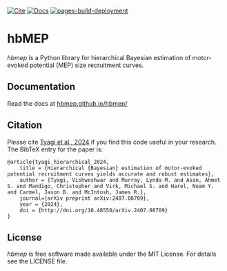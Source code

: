 [![Cite](https://img.shields.io/badge/stats.AP-arXiv:2407.08709-B31B1B.svg)](http://doi.org/10.48550/arXiv.2407.08709)
[![Docs](https://github.com/hbmep/hbmep/actions/workflows/documentation.yaml/badge.svg)](https://github.com/hbmep/hbmep/actions/workflows/documentation.yaml)
[![pages-build-deployment](https://github.com/hbmep/hbmep/actions/workflows/pages/pages-build-deployment/badge.svg)](https://github.com/hbmep/hbmep/actions/workflows/pages/pages-build-deployment)

# hbMEP

_hbmep_ is a Python library for hierarchical Bayesian estimation of motor-evoked potential (MEP) size recruitment curves.

## Documentation

Read the docs at [hbmep.github.io/hbmep/](https://hbmep.github.io/hbmep/)

## Citation

Please cite [Tyagi et al., 2024](https://arxiv.org/abs/2407.08709) if you find this code useful in your research. The BibTeX entry for the paper is:

```
@article{tyagi_hierarchical_2024,
    title = {Hierarchical {Bayesian} estimation of motor-evoked potential recruitment curves yields accurate and robust estimates},
    author = {Tyagi, Vishweshwar and Murray, Lynda M. and Asan, Ahmet S. and Mandigo, Christopher and Virk, Michael S. and Harel, Noam Y. and Carmel, Jason B. and McIntosh, James R.},
    journal={arXiv preprint arXiv:2407.08709},
    year = {2024},
    doi = {http://doi.org/10.48550/arXiv.2407.08709}
}
```

## License

_hbmep_ is free software made available under the MIT License. For details see
the LICENSE file.
